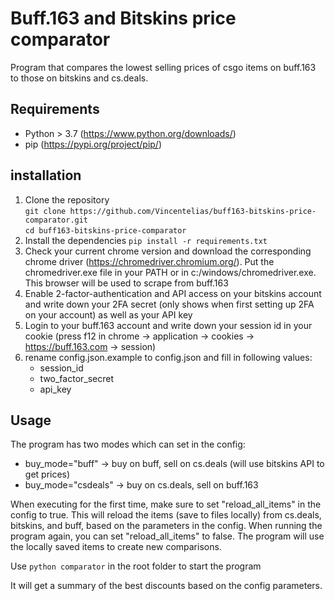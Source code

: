 # Buff.163 and Bitskins price comparator
Program that compares the lowest selling prices of csgo items on buff.163 to those on bitskins and cs.deals.
## Requirements
- Python > 3.7 (https://www.python.org/downloads/)
- pip (https://pypi.org/project/pip/)
## installation

1. Clone the repository  
`git clone https://github.com/Vincentelias/buff163-bitskins-price-comparator.git`  
`cd buff163-bitskins-price-comparator`
2. Install the dependencies
`pip install -r requirements.txt`
3. Check your current chrome version and download the corresponding chrome driver (https://chromedriver.chromium.org/). Put the chromedriver.exe file in your PATH or in c:/windows/chromedriver.exe. This browser will be used to scrape from buff.163
4. Enable 2-factor-authentication and API access on your bitskins account and write down your 2FA secret (only shows when first setting up 2FA on your account) as well as your API key
5. Login to your buff.163 account and write down your session id in your cookie (press f12 in chrome -> application -> cookies -> https://buff.163.com -> session)
6. rename config.json.example to config.json and fill in following values:
    - session_id
    - two_factor_secret
    - api_key

## Usage
The program has two modes which can set in the config:
- buy_mode="buff" -> buy on buff, sell on cs.deals (will use bitskins API to get prices)
- buy_mode="csdeals" -> buy on cs.deals, sell on buff.163 

When executing for the first time, make sure to set "reload_all_items" in the config to true.
This will reload the items (save to files locally) from cs.deals, bitskins, and buff, based on the parameters in the config.
When running the program again, you can set "reload_all_items" to false. The program will use the locally saved
items to create new comparisons.


Use `python comparator` in the root folder to start the program

 
It will get a summary of the best discounts based on the config parameters.